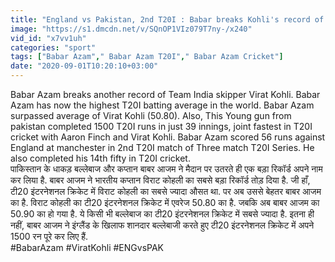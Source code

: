 ```yaml
---
title: "England vs Pakistan, 2nd T20I : Babar breaks Kohli's record of highest T20I average \u0935\u0928\u0907\u0902\u0921\u093f\u092f\u093e \u0939\u093f\u0902\u0926\u0940"
image: "https://s1.dmcdn.net/v/SQnOP1VIz079T7ny-/x240"
vid_id: "x7vv1uh"
categories: "sport"
tags: ["Babar Azam"," Babar Azam T20I"," Babar Azam Cricket"]
date: "2020-09-01T10:20:10+03:00"
---
```

Babar Azam breaks another record of Team India skipper Virat Kohli. Babar Azam has now the highest T20I batting average in the world. Babar Azam surpassed average of Virat Kohli (50.80). Also, This Young gun from pakistan completed 1500 T20I runs in just 39 innings, joint fastest in T20I cricket with Aaron Finch and Virat Kohli. Babar Azam scored 56 runs against England at manchester in 2nd T20I match of Three match T20I Series. He also completed his 14th fifty in T20I cricket.  <br>पाकिस्तान के धाकड़ बल्लेबाज और कप्तान बाबर आजम ने मैदान पर उतरते ही एक बड़ा रिकॉर्ड अपने नाम कर लिया है. बाबर आजम ने भारतीय कप्तान विराट कोहली का सबसे बड़ा रिकॉर्ड तोड़ दिया है. जी हाँ, टी20 इंटरनेशनल क्रिकेट में विराट कोहली का सबसे ज्यादा औसत था. पर अब उससे बेहतर बाबर आजम का है. विराट कोहली का टी20 इंटरनेशनल क्रिकेट में एवरेज 50.80 का है. जबकि अब बाबर आजम का 50.90 का हो गया है. ये किसी भी बल्लेबाज का टी20 इंटरनेशनल क्रिकेट में सबसे ज्यादा है. इतना ही नहीं, बाबर आजम ने इंग्लैंड के खिलाफ शानदार बल्लेबाजी करते हुए टी20 इंटरनेशनल क्रिकेट में अपने 1500 रन पूरे कर लिए हैं.   <br>#BabarAzam #ViratKohli #ENGvsPAK
